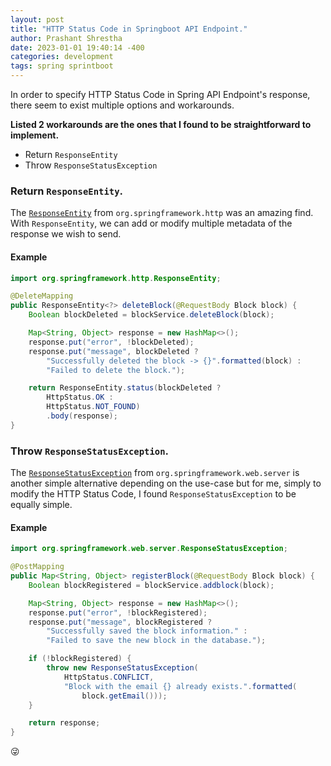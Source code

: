 ```yaml
---
layout: post
title: "HTTP Status Code in Springboot API Endpoint." 
author: Prashant Shrestha 
date: 2023-01-01 19:40:14 -400 
categories: development 
tags: spring sprintboot
---
```


In order to specify HTTP Status Code in Spring API Endpoint's response, there seem to exist multiple options and workarounds.

**Listed 2 workarounds are the ones that I found to be straightforward to implement.**

- Return `ResponseEntity`
- Throw `ResponseStatusException`

### Return `ResponseEntity`.
The [`ResponseEntity`](https://docs.spring.io/spring-framework/docs/current/javadoc-api/org/springframework/http/ResponseEntity.html) from `org.springframework.http` was an amazing find. With `ResponseEntity`, we can add or modify multiple metadata of the response we wish to send.

#### Example
```java
import org.springframework.http.ResponseEntity;
```

```java
@DeleteMapping
public ResponseEntity<?> deleteBlock(@RequestBody Block block) {
    Boolean blockDeleted = blockService.deleteBlock(block);

    Map<String, Object> response = new HashMap<>();
    response.put("error", !blockDeleted);
    response.put("message", blockDeleted ? 
        "Successfully deleted the block -> {}".formatted(block) : 
        "Failed to delete the block.");

    return ResponseEntity.status(blockDeleted ? 
        HttpStatus.OK : 
        HttpStatus.NOT_FOUND)
        .body(response);
}
```

### Throw `ResponseStatusException`.
The [`ResponseStatusException`]() from `org.springframework.web.server` is another simple alternative depending on the use-case but for me, simply to modify the HTTP Status Code, I found `ResponseStatusException` to be equally simple.

#### Example
```java
import org.springframework.web.server.ResponseStatusException;
```

```java
@PostMapping
public Map<String, Object> registerBlock(@RequestBody Block block) {
    Boolean blockRegistered = blockService.addblock(block);

    Map<String, Object> response = new HashMap<>();
    response.put("error", !blockRegistered);
    response.put("message", blockRegistered ? 
        "Successfully saved the block information." : 
        "Failed to save the new block in the database.");

    if (!blockRegistered) {
        throw new ResponseStatusException(
            HttpStatus.CONFLICT, 
            "Block with the email {} already exists.".formatted(
                block.getEmail()));
    }

    return response;
}
```

:stuck_out_tongue_winking_eye: